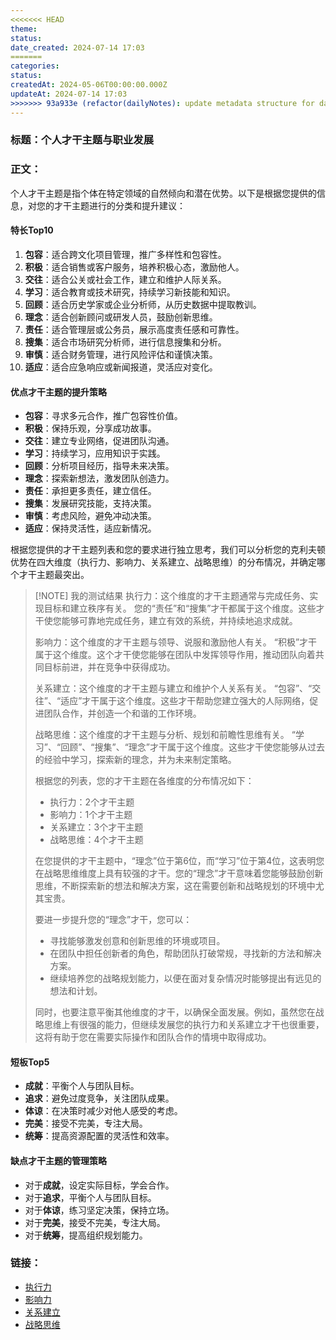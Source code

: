 ```yaml
---
<<<<<<< HEAD
theme: 
status: 
date_created: 2024-07-14 17:03
=======
categories: 
status: 
createdAt: 2024-05-06T00:00:00.000Z
updateAt: 2024-07-14 17:03
>>>>>>> 93a933e (refactor(dailyNotes): update metadata structure for daily notes)
---
```

### **标题**：个人才干主题与职业发展

### **正文**：

个人才干主题是指个体在特定领域的自然倾向和潜在优势。以下是根据您提供的信息，对您的才干主题进行的分类和提升建议：

#### 特长Top10

1. **包容**：适合跨文化项目管理，推广多样性和包容性。
2. **积极**：适合销售或客户服务，培养积极心态，激励他人。
3. **交往**：适合公关或社会工作，建立和维护人际关系。
4. **学习**：适合教育或技术研究，持续学习新技能和知识。
5. **回顾**：适合历史学家或企业分析师，从历史数据中提取教训。
6. **理念**：适合创新顾问或研发人员，鼓励创新思维。
7. **责任**：适合管理层或公务员，展示高度责任感和可靠性。
8. **搜集**：适合市场研究分析师，进行信息搜集和分析。
9. **审慎**：适合财务管理，进行风险评估和谨慎决策。
10. **适应**：适合应急响应或新闻报道，灵活应对变化。

#### 优点才干主题的提升策略

- **包容**：寻求多元合作，推广包容性价值。
- **积极**：保持乐观，分享成功故事。
- **交往**：建立专业网络，促进团队沟通。
- **学习**：持续学习，应用知识于实践。
- **回顾**：分析项目经历，指导未来决策。
- **理念**：探索新想法，激发团队创造力。
- **责任**：承担更多责任，建立信任。
- **搜集**：发展研究技能，支持决策。
- **审慎**：考虑风险，避免冲动决策。
- **适应**：保持灵活性，适应新情况。

根据您提供的才干主题列表和您的要求进行独立思考，我们可以分析您的克利夫顿优势在四大维度（执行力、影响力、关系建立、战略思维）的分布情况，并确定哪个才干主题最突出。

> [!NOTE] 我的测试结果
> 执行力：这个维度的才干主题通常与完成任务、实现目标和建立秩序有关。
> 您的“责任”和“搜集”才干都属于这个维度。这些才干使您能够可靠地完成任务，建立有效的系统，并持续地追求成就。
>
> 影响力：这个维度的才干主题与领导、说服和激励他人有关。
> “积极”才干属于这个维度。这个才干使您能够在团队中发挥领导作用，推动团队向着共同目标前进，并在竞争中获得成功。
>
> 关系建立：这个维度的才干主题与建立和维护个人关系有关。
> “包容”、“交往”、“适应”才干属于这个维度。这些才干帮助您建立强大的人际网络，促进团队合作，并创造一个和谐的工作环境。
>
> 战略思维：这个维度的才干主题与分析、规划和前瞻性思维有关。
> “学习”、“回顾”、“搜集”、“理念”才干属于这个维度。这些才干使您能够从过去的经验中学习，探索新的理念，并为未来制定策略。
>
> 根据您的列表，您的才干主题在各维度的分布情况如下：
>
> - 执行力：2个才干主题
> - 影响力：1个才干主题
> - 关系建立：3个才干主题
> - 战略思维：4个才干主题
>
> 在您提供的才干主题中，“理念”位于第6位，而“学习”位于第4位，这表明您在战略思维维度上具有较强的才干。您的“理念”才干意味着您能够鼓励创新思维，不断探索新的想法和解决方案，这在需要创新和战略规划的环境中尤其宝贵。
>
> 要进一步提升您的“理念”才干，您可以：
>
> - 寻找能够激发创意和创新思维的环境或项目。
> - 在团队中担任创新者的角色，帮助团队打破常规，寻找新的方法和解决方案。
> - 继续培养您的战略规划能力，以便在面对复杂情况时能够提出有远见的想法和计划。
>
> 同时，也要注意平衡其他维度的才干，以确保全面发展。例如，虽然您在战略思维上有很强的能力，但继续发展您的执行力和关系建立才干也很重要，这将有助于您在需要实际操作和团队合作的情境中取得成功。

#### 短板Top5

- **成就**：平衡个人与团队目标。
- **追求**：避免过度竞争，关注团队成果。
- **体谅**：在决策时减少对他人感受的考虑。
- **完美**：接受不完美，专注大局。
- **统筹**：提高资源配置的灵活性和效率。

#### 缺点才干主题的管理策略

- 对于**成就**，设定实际目标，学会合作。
- 对于**追求**，平衡个人与团队目标。
- 对于**体谅**，练习坚定决策，保持立场。
- 对于**完美**，接受不完美，专注大局。
- 对于**统筹**，提高组织规划能力。

### **链接**：

- [执行力](20230506-002)
- [影响力](20230506-007)
- [关系建立](20230506-004)
- [战略思维](20230506-001)

